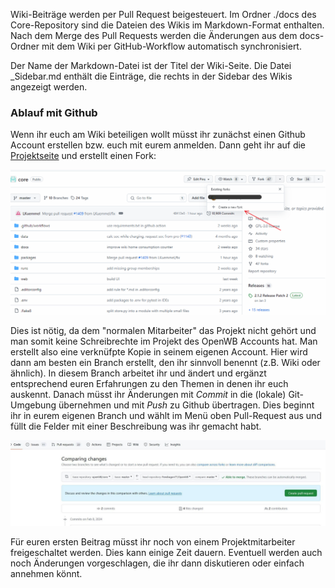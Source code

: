 Wiki-Beiträge werden per Pull Request beigesteuert. Im Ordner ./docs des Core-Repository sind die Dateien des Wikis im Markdown-Format enthalten. Nach dem Merge des Pull Requests werden die Änderungen aus dem docs-Ordner mit dem Wiki per GitHub-Workflow automatisch synchronisiert.

Der Name der Markdown-Datei ist der Titel der Wiki-Seite. Die Datei _Sidebar.md enthält die Einträge, die rechts in der Sidebar des Wikis angezeigt werden.

### Ablauf mit Github

Wenn ihr euch am Wiki beteiligen wollt müsst ihr zunächst einen Github Account erstellen bzw. euch mit eurem anmelden. Dann geht ihr auf die [Projektseite](https://github.com/openWB/core) und erstellt einen Fork:

![Fork](pictures/Wiki-Eintrag_erstellen_Fork.png)

Dies ist nötig, da dem "normalen Mitarbeiter" das Projekt nicht gehört und man somit keine Schreibrechte im Projekt des OpenWB Accounts hat. Man erstellt also eine verknüfpte Kopie in seinem eigenen Account.
Hier wird dann am besten ein Branch erstellt, den ihr sinnvoll benennt (z.B. Wiki oder ähnlich). In diesem Branch arbeitet ihr und ändert und ergänzt entsprechend euren Erfahrungen zu den Themen in denen ihr euch auskennt. Danach müsst ihr Änderungen mit *Commit* in die (lokale) Git-Umgebung übernehmen und mit *Push* zu Github übertragen.
Dies beginnt ihr in eurem eigenen Branch und wählt im Menü oben Pull-Request aus und füllt die Felder mit einer Beschreibung was ihr gemacht habt.

![Pull-Request](pictures/Wiki-Eintrag_erstellen_Pull.jpg)

Für euren ersten Beitrag müsst ihr noch von einem Projektmitarbeiter freigeschaltet werden. Dies kann einige Zeit dauern. Eventuell werden auch noch Änderungen vorgeschlagen, die ihr dann diskutieren oder einfach annehmen könnt.
